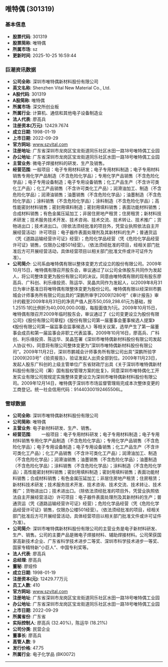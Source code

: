 ## 唯特偶 (301319)

### 基本信息

- **股票代码**: 301319
- **股票简称**: 唯特偶
- **所属市场**: sz
- **更新时间**: 2025-10-25 16:59:44

### 巨潮资讯数据

- **公司全称**: 深圳市唯特偶新材料股份有限公司
- **英文名称**: Shenzhen Vital New Material Co., Ltd.
- **A股代码**: 301319
- **A股简称**: 唯特偶
- **所属市场**: 深交所创业板
- **所属行业**: 计算机、通信和其他电子设备制造业
- **法人代表**: 廖高兵
- **注册资本(万元)**: 12429.7674
- **成立日期**: 1998-01-19
- **上市日期**: 2022-09-29
- **官方网站**: www.szvital.com
- **注册地址**: 广东省深圳市龙岗区宝龙街道同乐社区水田一路18号唯特偶工业园
- **办公地址**: 广东省深圳市龙岗区宝龙街道同乐社区水田一路18号唯特偶工业园
- **主营业务**: 微电子焊接材料的研发、生产及销售。
- **经营范围**: 一般项目：电子专用材料研发；电子专用材料制造；电子专用材料销售专用化学产品制造（不含危险化学品）；专用化学产品销售（不含危险化学品）；电子专用设备制造；电子专用设备销售；化工产品生产（不含许可类化工产品）；化工产品销售（不含许可类化工产品）；润滑油加工、制造（不含危险化学品）；润滑油销售；油墨销售（不含危险化学品）；油墨制造（不含危险化学品）；涂料销售（不含危险化学品）；涂料制造（不含危险化学品）；高性能密封材料销售；密封用填料制造；密封用填料销售；表面功能材料销售；合成材料销售；有色金属压延加工；非居住房地产租赁；住房租赁；新材料技术研发；技术服务技术开发、技术咨询、技术交流、技术转让、技术推广；货物进出口；技术进出口。（除依法须经批准的项目外，凭营业执照依法自主开展经营活动）许可项目：电子器件表面处理剂及其新材料的生产；普通货运（凭《道路运输经营许可证》经营）；危险化学品经营（凭《危险化学品经营许可证》销售，仅限办公楼501经营）。（依法须经批准的项目，经相关部门批准后方可开展经营活动，具体经营项目以相关部门批准文件或许可证件为准）。
- **公司简介**: 公司系由唯特偶有限以整体变更方式设立的股份有限公司。2009年10月15日，唯特偶有限召开股东会，审议通过了以公司全体股东共同作为发起人，将公司整体变更为股份有限公司的决议。同意由唯特偶有限的现有股东廖高兵、广科创、利乐缘投资、陈运华、吴晶共同作为发起人，以2009年8月31日为审计基准日将唯特偶有限整体变更为股份公司。唯特偶有限以经深圳市鹏城会计师事务所有限公司出具的“深鹏所审字[2009]1280号”《审计报告》审计的截至2009年8月31日的净资产值人民币50,059,298.61元为基础，按1.2515:1的比例折为40,000,000.00股，每股面值为1元。2009年10月15日，唯特偶有限召开2009年临时股东会，审议通过了《公司变更设立为股份有限公司》《股份有限公司章程》《股份有限公司第一届董事会董事候选人提案》《股份有限公司第一届监事会监事候选人》等相关议案，选举产生了第一届董事会成员和第一届监事会非职工代表监事。2009年10月16日，廖高兵、广科创、利乐缘投资、陈运华、吴晶签署《深圳市唯特偶新材料股份有限公司发起人协议书》，同意将有限公司整体变更为“深圳市唯特偶新材料股份有限公司”。2009年11月2日，深圳市鹏城会计师事务所有限公司出具“深鹏所验字[2009]203号”《验资报告》，验证发起人出资全部到位。2009年11月23日，发起人股东广科创的上级主管单位广东省财政厅出具《关于深圳市唯特偶新材料股份有限公司（筹）国有股权管理方案的批复》，同意深圳市唯特偶化工开发实业有限公司按规定实施整体变更设立为深圳市唯特偶新材料股份有限公司。2009年12月14日，唯特偶于深圳市市场监督管理局完成本次整体变更的工商登记。统一社会信用代码：91440300192465506L。

### 雪球数据

- **公司全称**: 深圳市唯特偶新材料股份有限公司
- **公司简称**: 唯特偶
- **主营业务**: 电子新材料研发、生产、销售。
- **经营范围**: 　　一般项目：电子专用材料研发；电子专用材料制造；电子专用材料销售专用化学产品制造（不含危险化学品）；专用化学产品销售（不含危险化学品）；电子专用设备制造；电子专用设备销售；化工产品生产（不含许可类化工产品）；化工产品销售（不含许可类化工产品）；润滑油加工、制造（不含危险化学品）；润滑油销售；油墨销售（不含危险化学品）；油墨制造（不含危险化学品）；涂料销售（不含危险化学品）；涂料制造（不含危险化学品）；高性能密封材料销售；密封用填料制造；密封用填料销售；表面功能材料销售；合成材料销售；有色金属压延加工；非居住房地产租赁；住房租赁；新材料技术研发；技术服务技术开发、技术咨询、技术交流、技术转让、技术推广；货物进出口；技术进出口。（除依法须经批准的项目外，凭营业执照依法自主开展经营活动）许可项目：电子器件表面处理剂及其新材料的生产；普通货运（凭《道路运输经营许可证》经营）；危险化学品经营（凭《危险化学品经营许可证》销售，仅限办公楼501经营）。（依法须经批准的项目，经相关部门批准后方可开展经营活动，具体经营项目以相关部门批准文件或许可证件为准）。
- **公司简介**: 深圳市唯特偶新材料股份有限公司的主营业务是电子新材料研发、生产、销售。公司的主要产品是微电子焊接材料、辅助焊接材料。公司荣获国家高新技术企业、广东省科学技术进步二等奖、深圳市科学技术进步一等奖、国家专精特新“小巨人”、中国专利奖等。
- **法人代表**: 廖高兵
- **总经理**: 廖高兵
- **董秘**: 廖娅伶
- **成立日期**: 1998-01-19
- **注册资本(元)**: 12429.77万元
- **员工人数**: 410
- **官方网站**: www.szvital.com
- **注册地址**: 广东省深圳市龙岗区宝龙街道同乐社区水田一路18号唯特偶工业园
- **办公地址**: 广东省深圳市龙岗区宝龙街道同乐社区水田一路18号唯特偶工业园
- **上市日期**: 2022-09-29
- **所属省份**: 广东省
- **实际控制人**: 廖高兵 (32.40%)，陈运华 (18.21%)
- **公司分类**: 民营企业
- **董事长**: 廖高兵
- **高管人数**: 9
- **发行价格**: 47.75
- **所属行业**: 电子化学品 (BK0072)

---